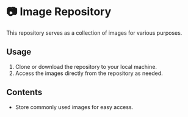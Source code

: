 # 📷 Image Repository

This repository serves as a collection of images for various purposes.

## Usage

1. Clone or download the repository to your local machine.
2. Access the images directly from the repository as needed.

## Contents
- Store commonly used images for easy access.

